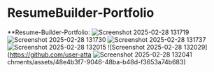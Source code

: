 # ResumeBuilder-Portfolio


**Resume-Builder-Portfolio: 
![Screenshot 2025-02-28 131719](https://github.com/user-attachments/assets/2b0eccae-01bc-420e-8e37-c5086414143d)
![Screenshot 2025-02-28 131730](https://github.com/user-attachments/assets/a23fea5c-c026-4453-b5ed-4e6005c77c6e)
![Screenshot 2025-02-28 131737](https://github.com/user-attachments/assets/04387218-f525-45b9-8bab-09f0fe23da20)
![Screenshot 2025-02-28 132015](https://github.com/user-attachments/assets/12ef47c8-e03e-43a9-93b3-db4eb6644876)
![Screenshot 2025-02-28 132029](https://github.com/user-atta
![Screenshot 2025-02-28 132041](https://github.com/user-attachments/assets/831e57fd-2459-489e-afa2-10b4d9789110)
chments/assets/48e4b3f7-9046-48ba-b48d-f3653a74b683)



